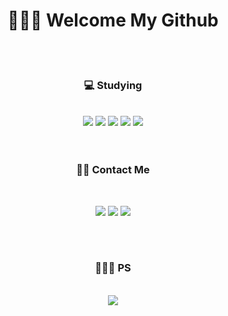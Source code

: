 <div align=center>

# 🙇🏻‍♂️ Welcome My Github

<br>
  <br>

<div align=center>
  
### 💻 Studying

  <br>
  
<img src="https://img.shields.io/badge/java-007396?style=for-the-badge&logo=java&logoColor=white">
<img src="https://img.shields.io/badge/spring-6DB33F?style=for-the-badge&logo=spring&logoColor=white">
<img src="https://img.shields.io/badge/springboot-6DB33F?style=for-the-badge&logo=springboot&logoColor=white">
<img src="https://img.shields.io/badge/mysql-4479A1?style=for-the-badge&logo=mysql&logoColor=white">
<img src="https://img.shields.io/badge/gradle-02303A?style=for-the-badge&logo=gradle&logoColor=white">
</div>

<br>
<br>

<div align=center>


  
### 🙌🏻 Contact Me
  
<br>

[<img src="https://img.shields.io/badge/🚀 My Blog-E6E6E6?style=for-the-badge&logo=github&logoColor=black">](https://inkyu-yoon.github.io/) 
[<img src="https://img.shields.io/badge/🌀 PS Blog-E6E6E6?style=for-the-badge&logo=tistory&logoColor=black">](https://yinq.tistory.com/) 
[<img src="https://img.shields.io/badge/💌 Email-FA8258?style=for-the-badge&logo=gmail&logoColor=white">](mailto:tryingmybest24h@gmail.com) 

</div>


<br>
<br>

### 👩🏻‍💻 PS
<br>

<img align='center' src="http://mazassumnida.wtf/api/v2/generate_badge?boj=tryingmybest24h">
  

